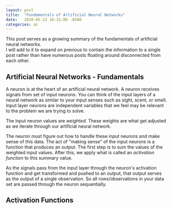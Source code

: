 ```yaml
---
layout: post
title:  "Fundamentals of Artificial Neural Networks"
date:   2020-05-22 16:31:06 -0500
categories: ai
---
```


This post serves as a growing summary of the fundamentals of artificial neural networks.  
I will add to it to expand on previous to contain the information to a single post rather
than have numerous posts floating around disconnected from each other.

## Artificial Neural Networks - Fundamentals

A neuron is at the heart of an artificial neural network.  A neuron receives signals from
set of input neurons.  You can think of the input layers of a neural network as similar 
to your input senses such as sight, scent, or smell.  Input layer neurons are independent 
variables that we feel may be relevant to the problem we are trying to solve.

The input neuron values are *weighted*.  These weights are what get adjusted as we iterate
through our artificial neural network.

The neuron must figure out how to handle these input neurons and make sense of this data. 
The act of "making sense" of the input neurons is a function that produces an output.  The first
step is to sum the values of the weighted input values.  After this, we apply what is called
an *activation function* to this summary value.


As the signals pass from the input layer through the neuron's activation function and get transformed and pushed to
an output, that output serves as the output of a single observation.  So all rows/observations
in your data set are passed through the neuron sequentially.


## Activation Functions
